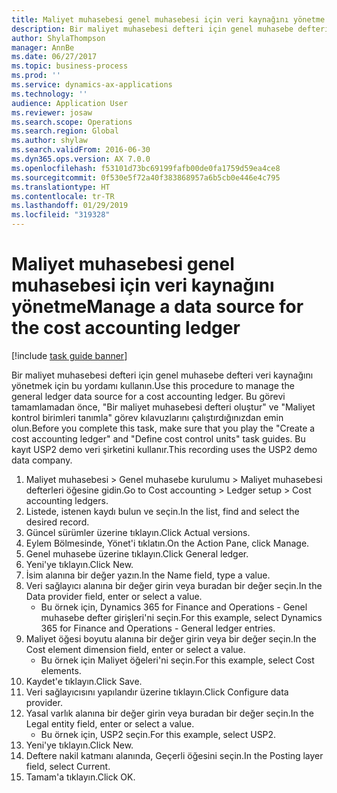 ```yaml
---
title: Maliyet muhasebesi genel muhasebesi için veri kaynağını yönetme
description: Bir maliyet muhasebesi defteri için genel muhasebe defteri veri kaynağını yönetmek için bu yordamı kullanın.
author: ShylaThompson
manager: AnnBe
ms.date: 06/27/2017
ms.topic: business-process
ms.prod: ''
ms.service: dynamics-ax-applications
ms.technology: ''
audience: Application User
ms.reviewer: josaw
ms.search.scope: Operations
ms.search.region: Global
ms.author: shylaw
ms.search.validFrom: 2016-06-30
ms.dyn365.ops.version: AX 7.0.0
ms.openlocfilehash: f53101d73bc69199fafb00de0fa1759d59ea4ce8
ms.sourcegitcommit: 0f530e5f72a40f383868957a6b5cb0e446e4c795
ms.translationtype: HT
ms.contentlocale: tr-TR
ms.lasthandoff: 01/29/2019
ms.locfileid: "319328"
---
```

# <a name="manage-a-data-source-for-the-cost-accounting-ledger"></a><span data-ttu-id="bd646-103">Maliyet muhasebesi genel muhasebesi için veri kaynağını yönetme</span><span class="sxs-lookup"><span data-stu-id="bd646-103">Manage a data source for the cost accounting ledger</span></span>

[!include [task guide banner](../../includes/task-guide-banner.md)]

<span data-ttu-id="bd646-104">Bir maliyet muhasebesi defteri için genel muhasebe defteri veri kaynağını yönetmek için bu yordamı kullanın.</span><span class="sxs-lookup"><span data-stu-id="bd646-104">Use this procedure to manage the general ledger data source for a cost accounting ledger.</span></span> <span data-ttu-id="bd646-105">Bu görevi tamamlamadan önce, "Bir maliyet muhasebesi defteri oluştur" ve "Maliyet kontrol birimleri tanımla" görev kılavuzlarını çalıştırdığınızdan emin olun.</span><span class="sxs-lookup"><span data-stu-id="bd646-105">Before you complete this task, make sure that you play the "Create a cost accounting ledger" and "Define cost control units" task guides.</span></span> <span data-ttu-id="bd646-106">Bu kayıt USP2 demo veri şirketini kullanır.</span><span class="sxs-lookup"><span data-stu-id="bd646-106">This recording uses the USP2 demo data company.</span></span>

1. <span data-ttu-id="bd646-107">Maliyet muhasebesi > Genel muhasebe kurulumu > Maliyet muhasebesi defterleri öğesine gidin.</span><span class="sxs-lookup"><span data-stu-id="bd646-107">Go to Cost accounting > Ledger setup > Cost accounting ledgers.</span></span>
2. <span data-ttu-id="bd646-108">Listede, istenen kaydı bulun ve seçin.</span><span class="sxs-lookup"><span data-stu-id="bd646-108">In the list, find and select the desired record.</span></span>
3. <span data-ttu-id="bd646-109">Güncel sürümler üzerine tıklayın.</span><span class="sxs-lookup"><span data-stu-id="bd646-109">Click Actual versions.</span></span>
4. <span data-ttu-id="bd646-110">Eylem Bölmesinde, Yönet'i tıklatın.</span><span class="sxs-lookup"><span data-stu-id="bd646-110">On the Action Pane, click Manage.</span></span>
5. <span data-ttu-id="bd646-111">Genel muhasebe üzerine tıklayın.</span><span class="sxs-lookup"><span data-stu-id="bd646-111">Click General ledger.</span></span>
6. <span data-ttu-id="bd646-112">Yeni'ye tıklayın.</span><span class="sxs-lookup"><span data-stu-id="bd646-112">Click New.</span></span>
7. <span data-ttu-id="bd646-113">İsim alanına bir değer yazın.</span><span class="sxs-lookup"><span data-stu-id="bd646-113">In the Name field, type a value.</span></span>
8. <span data-ttu-id="bd646-114">Veri sağlayıcı alanına bir değer girin veya buradan bir değer seçin.</span><span class="sxs-lookup"><span data-stu-id="bd646-114">In the Data provider field, enter or select a value.</span></span>
    * <span data-ttu-id="bd646-115">Bu örnek için, Dynamics 365 for Finance and Operations - Genel muhasebe defter girişleri'ni seçin.</span><span class="sxs-lookup"><span data-stu-id="bd646-115">For this example, select Dynamics 365 for Finance and Operations - General ledger entries.</span></span>  
9. <span data-ttu-id="bd646-116">Maliyet öğesi boyutu alanına bir değer girin veya bir değer seçin.</span><span class="sxs-lookup"><span data-stu-id="bd646-116">In the Cost element dimension field, enter or select a value.</span></span>
    * <span data-ttu-id="bd646-117">Bu örnek için Maliyet öğeleri'ni seçin.</span><span class="sxs-lookup"><span data-stu-id="bd646-117">For this example, select Cost elements.</span></span>  
10. <span data-ttu-id="bd646-118">Kaydet'e tıklayın.</span><span class="sxs-lookup"><span data-stu-id="bd646-118">Click Save.</span></span>
11. <span data-ttu-id="bd646-119">Veri sağlayıcısını yapılandır üzerine tıklayın.</span><span class="sxs-lookup"><span data-stu-id="bd646-119">Click Configure data provider.</span></span>
12. <span data-ttu-id="bd646-120">Yasal varlık alanına bir değer girin veya buradan bir değer seçin.</span><span class="sxs-lookup"><span data-stu-id="bd646-120">In the Legal entity field, enter or select a value.</span></span>
    * <span data-ttu-id="bd646-121">Bu örnek için, USP2 seçin.</span><span class="sxs-lookup"><span data-stu-id="bd646-121">For this example, select USP2.</span></span>  
13. <span data-ttu-id="bd646-122">Yeni'ye tıklayın.</span><span class="sxs-lookup"><span data-stu-id="bd646-122">Click New.</span></span>
14. <span data-ttu-id="bd646-123">Deftere nakil katmanı alanında, Geçerli öğesini seçin.</span><span class="sxs-lookup"><span data-stu-id="bd646-123">In the Posting layer field, select Current.</span></span>
15. <span data-ttu-id="bd646-124">Tamam'a tıklayın.</span><span class="sxs-lookup"><span data-stu-id="bd646-124">Click OK.</span></span>

